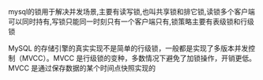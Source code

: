 mysql的锁用于解决并发场景,主要有读写锁,也叫共享锁和排它锁,读锁多个客户端可以同时持有,写锁只能同一时刻只有一个客户端只有,锁策略主要有表级锁和行级锁

MySQL 的存储引擎的真实实现不是简单的行级锁，一般都是实现了多版本并发控制（MVCC）。MVCC 是行级锁的变种，多数情况下避免了加锁操作，开销更低。MVCC 是通过保存数据的某个时间点快照实现的